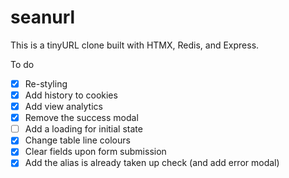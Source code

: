 # seanurl

This is a tinyURL clone built with HTMX, Redis, and Express.

To do

- [x] Re-styling
- [x] Add history to cookies
- [x] Add view analytics
- [x] Remove the success modal
- [ ] Add a loading for initial state
- [x] Change table line colours
- [x] Clear fields upon form submission
- [x] Add the alias is already taken up check (and add error modal)
